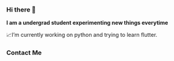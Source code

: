 ### Hi there 👋


**I am a undergrad student experimenting new things everytime**

 :chart_with_upwards_trend:I’m currently working on python and trying to learn flutter.
 
 ### Contact Me
 
 
